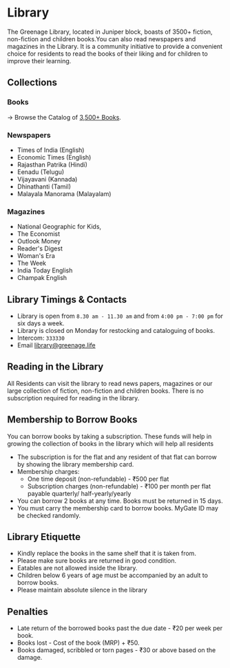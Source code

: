 # Library

The Greenage Library, located in Juniper block, boasts of 3500+ fiction, non-fiction and children books.You can also read newspapers and magazines in the Library. It is a community initiative to provide a convenient choice for residents to read the books of their liking and for children to improve their learning.

## Collections

### Books

→ Browse the Catalog of [3,500+ Books](https://www.libib.com/u/greenage).

### Newspapers

- Times of India (English)
- Economic Times (English)
- Rajasthan Patrika (Hindi)
- Eenadu (Telugu)
- Vijayavani (Kannada)
- Dhinathanti (Tamil)
- Malayala Manorama (Malayalam)

### Magazines

- National Geographic for Kids,
- The Economist
- Outlook Money
- Reader's Digest
- Woman's Era
- The Week
- India Today English
- Champak English

## Library Timings & Contacts

- Library is open from `8.30 am - 11.30 am` and from `4:00 pm - 7:00 pm` for six days a week.
- Library is closed on Monday for restocking and cataloguing of books.
- Intercom: `333330`
- Email [library@greenage.life](mailto:library@greenage.life)

## Reading in the Library

All Residents can visit the library to read news papers, magazines or our large collection of fiction, non-fiction and children books. There is no subscription required for reading in the library.

## Membership to Borrow Books

You can borrow books by taking a subscription. These funds will help in growing the collection of books in the library which will help all residents

- The subscription is for the flat and any resident of that flat can borrow by showing the library membership card. 
- Membership charges:
	+ One time deposit (non-refundable)  - ₹500 per flat
	+ Subscription charges (non-refundable)  -  ₹100  per month per flat payable quarterly/ half-yearly/yearly 
- You can borrow 2 books at any time. Books must be returned in 15 days. 
- You must carry the membership card to borrow books. MyGate ID may be checked randomly.

## Library Etiquette

- Kindly replace the books in the same shelf that it is taken from.
- Please make sure books are returned in good condition.
- Eatables are not allowed inside the library.
- Children below 6 years of age must be accompanied by an adult to borrow books.
- Please maintain absolute silence in the library

## Penalties

- Late return of the borrowed books past the due date - ₹20 per week per book.
- Books lost - Cost of the book (MRP) +  ₹50.
- Books damaged, scribbled or torn pages - ₹30 or above based on the damage.